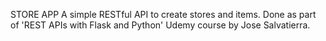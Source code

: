 STORE APP
A simple RESTful API to create stores and items. Done as part of 'REST APIs with Flask and Python' Udemy course by Jose Salvatierra. 

